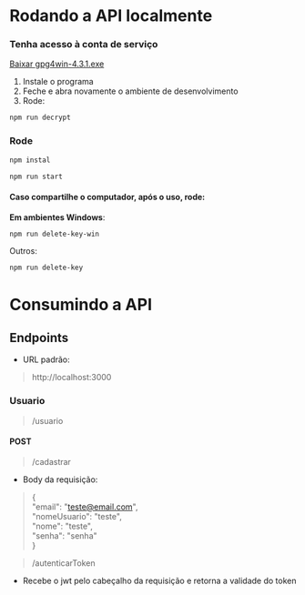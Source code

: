 # Rodando a API localmente
### Tenha acesso à conta de serviço
<a href="https://github.com/fmacedosantos/yourself-API/raw/main/gpg4win-4.3.1.exe" download="gpg4win-4.3.1.exe">Baixar gpg4win-4.3.1.exe</a>

1. Instale o programa
2. Feche e abra novamente o ambiente de desenvolvimento
3. Rode:
```bash
npm run decrypt
```

### Rode
```bash
npm instal
```
```bash
npm run start
```

#### Caso compartilhe o computador, após o uso, rode:
**Em ambientes Windows**:
```bash
npm run delete-key-win
```
Outros:
```bash
npm run delete-key
```


# Consumindo a API
## Endpoints
- URL padrão:
> http://localhost:3000
### Usuario
> /usuario
#### POST
> /cadastrar
- Body da requisição:
> {  
    "email": "teste@email.com",  
    "nomeUsuario": "teste",  
    "nome": "teste",  
    "senha": "senha"  
}

> /autenticarToken
- Recebe o jwt pelo cabeçalho da requisição e retorna a validade do token
